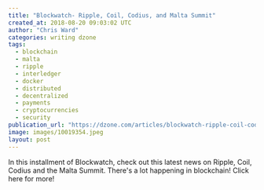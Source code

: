 ```yaml
---
title: "Blockwatch- Ripple, Coil, Codius, and Malta Summit"
created_at: 2018-08-20 09:03:02 UTC
author: "Chris Ward"
categories: writing dzone
tags:
  - blockchain
  - malta
  - ripple
  - interledger
  - docker
  - distributed
  - decentralized
  - payments
  - cryptocurrencies
  - security
publication_url: "https://dzone.com/articles/blockwatch-ripple-coil-codius-and-malta-summit"
image: images/10019354.jpeg
layout: post
---
```

In this installment of Blockwatch, check out this latest news on Ripple, Coil, Codius and the Malta Summit. There's a lot happening in blockchain! Click here for more!


